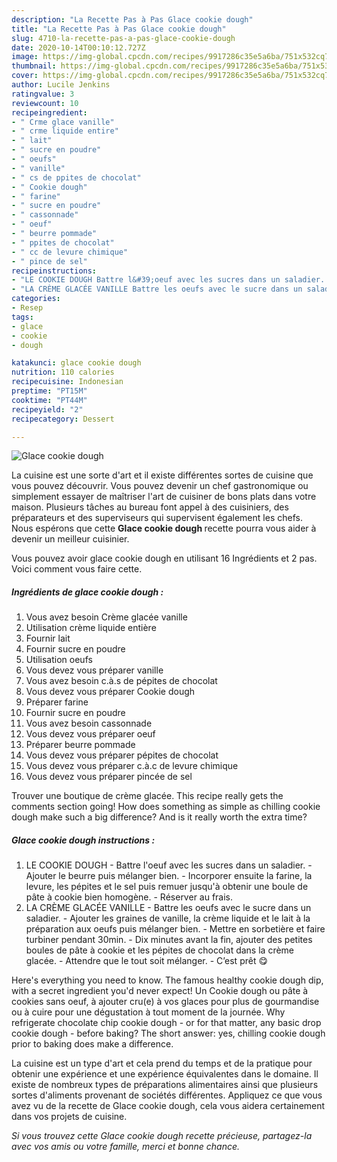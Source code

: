 ```yaml
---
description: "La Recette Pas à Pas Glace cookie dough"
title: "La Recette Pas à Pas Glace cookie dough"
slug: 4710-la-recette-pas-a-pas-glace-cookie-dough
date: 2020-10-14T00:10:12.727Z
image: https://img-global.cpcdn.com/recipes/9917286c35e5a6ba/751x532cq70/glace-cookie-dough-photo-principale-de-la-recette.jpg
thumbnail: https://img-global.cpcdn.com/recipes/9917286c35e5a6ba/751x532cq70/glace-cookie-dough-photo-principale-de-la-recette.jpg
cover: https://img-global.cpcdn.com/recipes/9917286c35e5a6ba/751x532cq70/glace-cookie-dough-photo-principale-de-la-recette.jpg
author: Lucile Jenkins
ratingvalue: 3
reviewcount: 10
recipeingredient:
- " Crme glace vanille"
- " crme liquide entire"
- " lait"
- " sucre en poudre"
- " oeufs"
- " vanille"
- " cs de ppites de chocolat"
- " Cookie dough"
- " farine"
- " sucre en poudre"
- " cassonnade"
- " oeuf"
- " beurre pommade"
- " ppites de chocolat"
- " cc de levure chimique"
- " pince de sel"
recipeinstructions:
- "LE COOKIE DOUGH Battre l&#39;oeuf avec les sucres dans un saladier. Ajouter le beurre puis mélanger bien. Incorporer ensuite la farine, la levure, les pépites et le sel puis remuer jusqu&#39;à obtenir une boule de pâte à cookie bien homogène. Réserver au frais."
- "LA CRÈME GLACÉE VANILLE Battre les oeufs avec le sucre dans un saladier. Ajouter les graines de vanille, la crème liquide et le lait à la préparation aux oeufs puis mélanger bien. Mettre en sorbetière et faire turbiner pendant 30min. Dix minutes avant la fin, ajouter des petites boules de pâte à cookie et les pépites de chocolat dans la crème glacée. Attendre que le tout soit mélanger. C’est prêt 😋"
categories:
- Resep
tags:
- glace
- cookie
- dough

katakunci: glace cookie dough 
nutrition: 110 calories
recipecuisine: Indonesian
preptime: "PT15M"
cooktime: "PT44M"
recipeyield: "2"
recipecategory: Dessert

---
```



![Glace cookie dough](https://img-global.cpcdn.com/recipes/9917286c35e5a6ba/751x532cq70/glace-cookie-dough-photo-principale-de-la-recette.jpg)

La cuisine est une sorte d'art et il existe différentes sortes de cuisine que vous pouvez découvrir. Vous pouvez devenir un chef gastronomique ou simplement essayer de maîtriser l'art de cuisiner de bons plats dans votre maison. Plusieurs tâches au bureau font appel à des cuisiniers, des préparateurs et des superviseurs qui supervisent également les chefs. Nous espérons que cette <strong> Glace cookie dough </strong> recette pourra vous aider à devenir un meilleur cuisinier.

<!--inarticleads1-->

Vous pouvez avoir glace cookie dough en utilisant 16 Ingrédients et 2 pas. Voici comment vous faire cette.

##### Ingrédients de glace cookie dough :

1. Vous avez besoin  Crème glacée vanille
1. Utilisation  crème liquide entière
1. Fournir  lait
1. Fournir  sucre en poudre
1. Utilisation  oeufs
1. Vous devez vous préparer  vanille
1. Vous avez besoin  c.à.s de pépites de chocolat
1. Vous devez vous préparer  Cookie dough
1. Préparer  farine
1. Fournir  sucre en poudre
1. Vous avez besoin  cassonnade
1. Vous devez vous préparer  oeuf
1. Préparer  beurre pommade
1. Vous devez vous préparer  pépites de chocolat
1. Vous devez vous préparer  c.à.c de levure chimique
1. Vous devez vous préparer  pincée de sel


Trouver une boutique de crème glacée. This recipe really gets the comments section going! How does something as simple as chilling cookie dough make such a big difference? And is it really worth the extra time? 

<!--inarticleads2-->

##### Glace cookie dough instructions :

1. LE COOKIE DOUGH - Battre l&#39;oeuf avec les sucres dans un saladier. - Ajouter le beurre puis mélanger bien. - Incorporer ensuite la farine, la levure, les pépites et le sel puis remuer jusqu&#39;à obtenir une boule de pâte à cookie bien homogène. - Réserver au frais.
1. LA CRÈME GLACÉE VANILLE - Battre les oeufs avec le sucre dans un saladier. - Ajouter les graines de vanille, la crème liquide et le lait à la préparation aux oeufs puis mélanger bien. - Mettre en sorbetière et faire turbiner pendant 30min. - Dix minutes avant la fin, ajouter des petites boules de pâte à cookie et les pépites de chocolat dans la crème glacée. - Attendre que le tout soit mélanger. - C’est prêt 😋


Here&#39;s everything you need to know. The famous healthy cookie dough dip, with a secret ingredient you&#39;d never expect! Un Cookie dough ou pâte à cookies sans oeuf, à ajouter cru(e) à vos glaces pour plus de gourmandise ou à cuire pour une dégustation à tout moment de la journée. Why refrigerate chocolate chip cookie dough - or for that matter, any basic drop cookie dough - before baking? The short answer: yes, chilling cookie dough prior to baking does make a difference. 

<!--inarticleads1-->

<p>
La cuisine est un type d'art et cela prend du temps et de la pratique pour obtenir une expérience et une expérience équivalentes dans le domaine. Il existe de nombreux types de préparations alimentaires ainsi que plusieurs sortes d'aliments provenant de sociétés différentes. Appliquez ce que vous avez vu de la recette de Glace cookie dough, cela vous aidera certainement dans vos projets de cuisine.
</p>

<p>
<i>Si vous trouvez cette Glace cookie dough recette précieuse, partagez-la avec vos amis ou votre famille, merci et bonne chance.</i>
</p>

